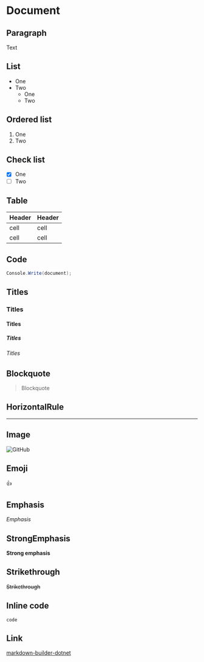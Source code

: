 # Document

## Paragraph

Text

## List

- One
- Two
  - One
  - Two

## Ordered list

1. One
2. Two

## Check list

- [x] One
- [ ] Two

## Table

| Header | Header |
| --- | --- |
| cell | cell |
| cell | cell |

## Code

```csharp
Console.Write(document);
```

## Titles

### Titles

#### Titles

##### Titles

###### Titles

## Blockquote

> Blockquote

## HorizontalRule

---

## Image

![GitHub](https://github.githubassets.com/apple-touch-icon-180x180.png)

## Emoji

:thumbsup:

## Emphasis

*Emphasis*

## StrongEmphasis

**Strong emphasis**

## Strikethrough

~~Strikethrough~~

## Inline code

`code`

## Link

[markdown-builder-dotnet](https://github.com/charlesdevandiere/markdown-builder-dotnet)
